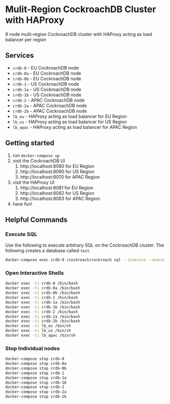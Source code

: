 # Mulit-Region CockroachDB Cluster with HAProxy
9 node multi-region CockroachDB cluster with HAProxy acting as load balancer per region

## Services
* `crdb-0` - EU CockroachDB node
* `crdb-0a` - EU CockroachDB node
* `crdb-0b` - EU CockroachDB node
* `crdb-1` - US CockroachDB node
* `crdb-1a` - US CockroachDB node
* `crdb-1b` - US CockroachDB node
* `crdb-2` - APAC CockroachDB node
* `crdb-2a` - APAC CockroachDB node
* `crdb-2b` - APAC CockroachDB node
* `lb_eu` - HAProxy acting as load balancer for EU Region
* `lb_us` - HAProxy acting as load balancer for US Region
* `lb_apac` - HAProxy acting as load balancer for APAC Region


## Getting started
1) run `docker-compose up`
2) visit the CockroachDB UI 
   1) http://localhost:8080 for EU Region
   2) http://localhost:8090 for US Region
   3) http://localhost:8070 for APAC Region
3) visit the HAProxy UI 
   1) http://localhost:8081 for EU Region
   2) http://localhost:8082 for US Region
   3) http://localhost:8083 for APAC Region
4) have fun!

## Helpful Commands

### Execute SQL
Use the following to execute arbitrary SQL on the CockroachDB cluster.  The following creates a database called `test`.
```bash
docker-compose exec crdb-0 /cockroach/cockroach sql --insecure --execute="CREATE DATABASE test;"
```

### Open Interactive Shells
```bash
docker exec -ti crdb-0 /bin/bash
docker exec -ti crdb-0a /bin/bash
docker exec -ti crdb-0b /bin/bash
docker exec -ti crdb-1 /bin/bash
docker exec -ti crdb-1a /bin/bash
docker exec -ti crdb-1b /bin/bash
docker exec -ti crdb-2 /bin/bash
docker exec -ti crdb-2a /bin/bash
docker exec -ti crdb-2b /bin/bash
docker exec -ti lb_eu /bin/sh
docker exec -ti lb_us /bin/sh
docker exec -ti lb_apac /bin/sh
```

### Stop Individual nodes
```bash
docker-compose stop crdb-0
docker-compose stop crdb-0a
docker-compose stop crdb-0b
docker-compose stop crdb-1
docker-compose stop crdb-1a
docker-compose stop crdb-1b
docker-compose stop crdb-2
docker-compose stop crdb-2a
docker-compose stop crdb-2b
```